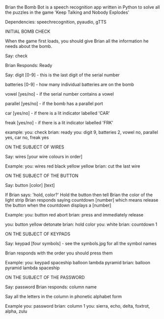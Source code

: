 Brian the Bomb Bot is a speech recognition app written in Python to solve all the puzzles in the game 'Keep Talking and Nobody Explodes'

Dependencies:
speechrecognition, pyaudio, gTTS


INITIAL BOMB CHECK

When the game first loads, you should give Brian all the information he needs about the bomb.

Say:
check

Brian Responds:
Ready

Say:
digit [0-9] - this is the last digit of the serial number

batteries [0-9] - how many individual batteries are on the bomb

vowel [yes/no] - if the serial number contains a vowel

parallel [yes/no] - if the bomb has a parallel port

car [yes/no] - if there is a lit indicator labelled 'CAR'

freak [yes/no] - if there is a lit indicator labelled 'FRK'

example:
you: check
brian: ready
you: digit 9, batteries 2, vowel no, parallel yes, car no, freak yes


ON THE SUBJECT OF WIRES

Say:
wires [your wire colours in order]

Example:
you: wires red black yellow yellow
brian: cut the last wire


ON THE SUBJECT OF THE BUTTON

Say:
button [color] [text]

If Brian says: 'hold, color?'
Hold the button then tell Brian the color of the light strip
Brian responds saying countdown [number] which means release the button when the countdown displays a [number]

Example:
you: button red abort
brian: press and immediately release

you: button yellow detonate
brian: hold color
you: white
brian: countdown 1


ON THE SUBJECT OF KEYPADS

Say:
keypad [four symbols] - see the symbols.jpg for all the symbol names

Brian responds with the order you should press them

Example:
you: keypad spaceship balloon lambda pyramid
brian: balloon pyramid lambda spaceship


ON THE SUBJECT OF THE PASSWORD

Say: password
Brian responds: column name

Say all the letters in the column in phonetic alphabet form

Example
you: password
brian: column 1
you: sierra, echo, delta, foxtrot, alpha, zulu